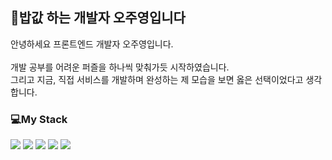 ## 🍚밥값 하는 개발자 오주영입니다
안녕하세요 프론트엔드 개발자 오주영입니다.<br/><br/> 
개발 공부를 어려운 퍼즐을 하나씩 맞춰가듯 시작하였습니다.<br/> 
그리고 지금, 직접 서비스를 개발하며 완성하는 제 모습을 보면 옳은 선택이었다고 생각합니다.


### 💻My Stack
<img src="https://img.shields.io/badge/Node.js-339933?style=flat-square&logo=Node.js&logoColor=white"/> <img src="https://img.shields.io/badge/React-61DAFB?style=flat-square&logo=React&logoColor=black"/> <img src="https://img.shields.io/badge/JavaScript-F7DF1E?style=flat-square&logo=JavaScript&logoColor=black"/> <img src="https://img.shields.io/badge/Redux-764ABC?style=flat-square&logo=Redux&logoColor=white"/> <img src="https://img.shields.io/badge/TypeScript-3178C6?style=flat-square&logo=TypeScript&logoColor=white"/>

